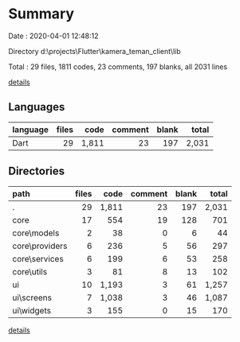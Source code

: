 # Summary

Date : 2020-04-01 12:48:12

Directory d:\projects\Flutter\kamera_teman_client\lib

Total : 29 files,  1811 codes, 23 comments, 197 blanks, all 2031 lines

[details](details.md)

## Languages
| language | files | code | comment | blank | total |
| :--- | ---: | ---: | ---: | ---: | ---: |
| Dart | 29 | 1,811 | 23 | 197 | 2,031 |

## Directories
| path | files | code | comment | blank | total |
| :--- | ---: | ---: | ---: | ---: | ---: |
| . | 29 | 1,811 | 23 | 197 | 2,031 |
| core | 17 | 554 | 19 | 128 | 701 |
| core\models | 2 | 38 | 0 | 6 | 44 |
| core\providers | 6 | 236 | 5 | 56 | 297 |
| core\services | 6 | 199 | 6 | 53 | 258 |
| core\utils | 3 | 81 | 8 | 13 | 102 |
| ui | 10 | 1,193 | 3 | 61 | 1,257 |
| ui\screens | 7 | 1,038 | 3 | 46 | 1,087 |
| ui\widgets | 3 | 155 | 0 | 15 | 170 |

[details](details.md)